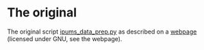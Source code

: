 # The original

The original script [ipums_data_prep.py](https://czep.net/data/ipums_data_prep/ipums_data_prep.py.txt) as described on a [webpage](https://czep.net/data/ipums_data_prep/) (licensed under GNU, see the webpage).